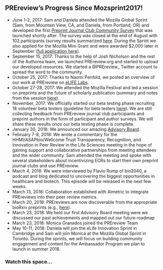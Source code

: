 ## PREreview’s Progress Since Mozsprint2017!

* June 1-2, 2017: Sam and Daniela attended the Mozilla Global Sprint (Sam, from Mountain View, CA, and Daniela, from Portland, OR) and developed the first [Preprint Journal Club Community Survey](https://goo.gl/forms/dItKvE0OoSGvy5y63) that was launched shortly after. The survey was closed at the end of August with 102 participants (survey results summarized [here](https://prereview.org/users/153686/articles/206118-preprint-journal-clubs-your-opinions-revealed). During the Sprint we also applied for the Mozilla Mini Grant and were awarded $2,000 later in September ([full application here](https://prereview.org/users/164141/articles/282554-mozilla-mini-grant-application-june-3-2017)).
* September 15, 2017: Thanks to the help of Josh Nicholson and the rest of the Authorea team, we launched PREreview.org and started to upload our developed resources. We started a @PREreview_ Twitter account to spread the word to the community.
* October 25, 2017: Thanks to Naomi Penfold, we posted an overview of our work at PREreview on [eLIFE Labs](https://elifesciences.org/labs/57d6b284/prereview-a-new-resource-for-the-collaborative-review-of-preprints).
* October 27-28, 2017: We attended the Mozilla Festival and led a session on preprints and the future of scholarly publication (summary and notes from the session [here](https://prereview.org/users/164141/articles/209014-mozfest-2017-session-changing-the-scientific-publishing-ecosystem-preprints-and-beyond)).
* November, 2017: We officially started our beta testing phase recruiting 18 volunteer beta testers (guideline for beta testers [here](https://prereview.org/users/164141/articles/264761-prereview-beta-testing-phase-here-is-how-you-can-help)). We are still collecting feedback from PREreview journal club participants and preprint authors in the form of participant and author surveys. We will share these results once our beta testing phase is complete.
* January 30, 2018: We announced our amazing [Advisory Board](https://prereview.org/users/153686/articles/254102-prereview-meet-our-advisory-board).
* February 7-8, 2018: We wrote a commentary for the HHMI/ASAPbio/Wellcome Trust Transparency, Recognition, and Innovation in Peer Review in the Life Sciences meeting in the hope of gaining support and collaborative partnerships from meeting attendees and the wider community. Sam attended the meeting and spoke with several stakeholders about incentivizing ECRs to start their own preprint journal clubs and use PREreview. 
* March 4, 2018: We were interviewed by Flavio Rump of bio2040, a podcast and blog dedicated to uncovering the biggest opportunities in healthcare and biotech. This episode will be released in the next few weeks.
* March 13, 2018: Collaboration established with Almetric to integrate PREreviews into their peer review metrics. 
* March 20, 2018: PREreviews are now discoverable from the appropriate bioRxiv preprints (e.g., [here](https://www.biorxiv.org/content/early/2017/09/20/170506)). 
* March 23, 2018: We held our first Advisory Board meeting were we discussed our past achievements and mapped out our future roadmap
* March 23, 2018: Monica Granados joined the PREreview Team
* May 10-11, 2018: Daniela will join the eLife Innovation Sprint in Cambridge and Sam will join Monica at the Mozilla Global Sprint in Toronto. During the sprints, we will focus on building community engagement and content for the Ambassador Program we plan to launch in summer 2018.

### Watch this space...
